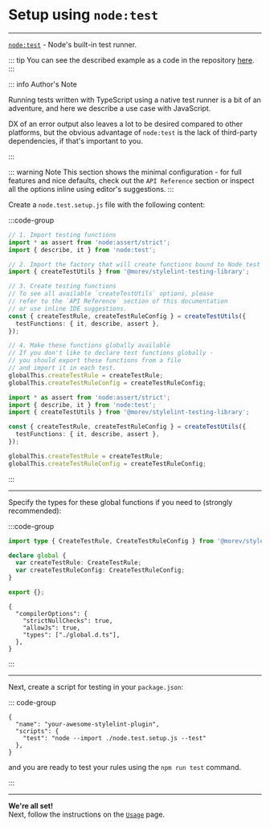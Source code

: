 # Setup using `node:test`

---

[`node:test`](https://nodejs.org/api/test.html) - Node's built-in test runner.

::: tip
You can see the described example as a code
in the repository [here](https://github.com/morevm/stylelint-testing-library/tree/master/examples/node-test).
:::

::: info Author's Note

Running tests written with TypeScript using a native test runner is a bit of an adventure,
and here we describe a use case with JavaScript.

DX of an error output also leaves a lot to be desired compared to other platforms,
but the obvious advantage of `node:test` is the lack of third-party dependencies,
if that's important to you.

:::

::: warning Note
This section shows the minimal configuration - for full features and nice defaults,
check out the `API Reference` section or inspect all the options inline using editor's suggestions.
:::

Create a `node.test.setup.js` file with the following content:

:::code-group

```ts [node.test.setup.js]
// 1. Import testing functions
import * as assert from 'node:assert/strict';
import { describe, it } from 'node:test';

// 2. Import the factory that will create functions bound to Node test runner
import { createTestUtils } from '@morev/stylelint-testing-library';

// 3. Create testing functions
// To see all available `createTestUtils` options, please
// refer to the `API Reference` section of this documentation
// or use inline IDE suggestions.
const { createTestRule, createTestRuleConfig } = createTestUtils({
  testFunctions: { it, describe, assert },
});

// 4. Make these functions globally available
// If you don't like to declare test functions globally -
// you should export these functions from a file
// and import it in each test.
globalThis.createTestRule = createTestRule;
globalThis.createTestRuleConfig = createTestRuleConfig;
```

```ts [node.test.setup.js (without comments)]
import * as assert from 'node:assert/strict';
import { describe, it } from 'node:test';
import { createTestUtils } from '@morev/stylelint-testing-library';

const { createTestRule, createTestRuleConfig } = createTestUtils({
  testFunctions: { it, describe, assert },
});

globalThis.createTestRule = createTestRule;
globalThis.createTestRuleConfig = createTestRuleConfig;
```

:::

---

Specify the types for these global functions if you need to (strongly recommended):

:::code-group

```ts [global.d.ts]
import type { CreateTestRule, CreateTestRuleConfig } from '@morev/stylelint-testing-library';

declare global {
  var createTestRule: CreateTestRule;
  var createTestRuleConfig: CreateTestRuleConfig;
}

export {};

```

```json{5} [tsconfig.json]
{
  "compilerOptions": {
    "strictNullChecks": true,
    "allowJs": true,
    "types": ["./global.d.ts"],
  },
}
```

:::

---

Next, create a script for testing in your `package.json`:

::: code-group

```json{4} [package.json]
{
  "name": "your-awesome-stylelint-plugin",
  "scripts": {
    "test": "node --import ./node.test.setup.js --test"
  },
}
```

and you are ready to test your rules using the `npm run test` command.

:::

---

**We're all set!** \
Next, follow the instructions on the [`Usage`](/guide/usage) page.
